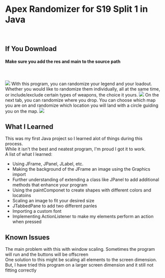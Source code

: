 <h1>Apex Randomizer for S19 Split 1 in Java</h1> <br>
<h2>If You Download</h2>
<h4>Make sure you add the res and main to the source path</h4>
<br>
<br>
<img src="https://cdn.discordapp.com/attachments/997573748297302090/1196348577816006686/image.png?ex=65b74d70&is=65a4d870&hm=245db6b510f0d16545da375d651b3c7d1f7e412f99725f5f76b27a1ff81a4d53&">
With this program, you can randomize your legend and your loadout. Whether you would like to randomize them individually, all at the same time, or include/exclude certain types of weapons, the choice it yours.
<img src="https://cdn.discordapp.com/attachments/997573748297302090/1196348643033235567/image.png?ex=65b74d7f&is=65a4d87f&hm=1c6e27239647cca3aab49152852196a4bd912243d92c1449babcbf5507d07938&">
On the next tab, you can randomize where you drop. You can choose which map you are on and randomize which location you will land with a circle guiding you on the map.
<img src="https://cdn.discordapp.com/attachments/997573748297302090/1196348768224809041/image.png?ex=65b74d9d&is=65a4d89d&hm=ca05ed091e27a22a63a287378d296b5c3003c3ff95e7ec132364abfbdd0c0792&">
<h2>What I Learned</h2>
This was my first Java project so I learned alot of things during this process. <br>
While it isn't the best and neatest program, I'm proud I got it to work. <br>
A list of what I learned:<br>
<ul>
  <li>Using JFrame, JPanel, JLabel, etc.</li>
  <li>Making the background of the JFrame an image using the Graphics import </li>
  <li>Further understanding of extending a class like JPanel to add additional methods that enhance your program</li>
  <li>Using the paintComponet to create shapes with different colors and locatoins</li>
  <li>Scaling an image to fit your desired size</li>
  <li>JTabbedPane to add two different panles</li>
  <li>Importing a custom font</li>
  <li>Implementing ActionListener to make my elements perform an action when pressed</li>
</ul>
<h2>Known Issues</h2>
The main problem with this with window scaling. Sometimes the program will run and the buttons will be offscreen <br>
One solution to this might be scaling all elements to the screen dimension. <br>
But, I have tried this program on a larger screen dimension and it still not fitting correctly

